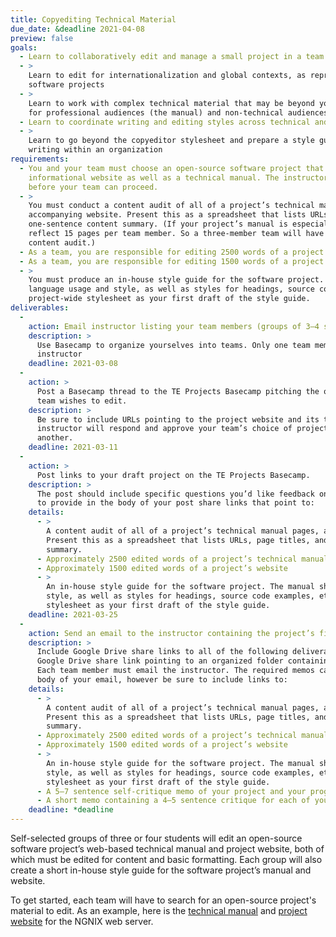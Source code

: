 ```yaml
---
title: Copyediting Technical Material
due_date: &deadline 2021-04-08
preview: false
goals:
  - Learn to collaboratively edit and manage a small project in a team setting
  - >
    Learn to edit for internationalization and global contexts, as represented by open-source
    software projects
  - >
    Learn to work with complex technical material that may be beyond your comprehension, and edit it
    for professional audiences (the manual) and non-technical audiences (the promotional website)
  - Learn to coordinate writing and editing styles across technical and promotional materials
  - >
    Learn to go beyond the copyeditor stylesheet and prepare a style guide to be used for future
    writing within an organization
requirements:
  - You and your team must choose an open-source software project that has both a promotional or
    informational website as well as a technical manual. The instructor must approve your project
    before your team can proceed.
  - >
    You must conduct a content audit of all of a project’s technical manual pages, and its
    accompanying website. Present this as a spreadsheet that lists URLs, page titles, and a
    one-sentence content summary. (If your project’s manual is especially large, your audit should
    reflect 15 pages per team member. So a three-member team will have 45 pages listed in the
    content audit.)
  - As a team, you are responsible for editing 2500 words of a project’s technical manual
  - As a team, you are responsible for editing 1500 words of a project’s website
  - >
    You must produce an in-house style guide for the software project. The manual should cover
    language usage and style, as well as styles for headings, source code examples, etc. Use your
    project-wide stylesheet as your first draft of the style guide.
deliverables:
  -
    action: Email instructor listing your team members (groups of 3–4 students).
    description: >
      Use Basecamp to organize yourselves into teams. Only one team member needs to email the
      instructor
    deadline: 2021-03-08
  -
    action: >
      Post a Basecamp thread to the TE Projects Basecamp pitching the open-source project your
      team wishes to edit.
    description: >
      Be sure to include URLs pointing to the project website and its technical manual. The
      instructor will respond and approve your team’s choice of project, or urge you to find
      another.
    deadline: 2021-03-11
  -
    action: >
      Post links to your draft project on the TE Projects Basecamp.
    description: >
      The post should include specific questions you’d like feedback on from the instructor. Be sure
      to provide in the body of your post share links that point to:
    details:
      - >
        A content audit of all of a project’s technical manual pages, and its accompanying website.
        Present this as a spreadsheet that lists URLs, page titles, and a one-sentence content
        summary.
      - Approximately 2500 edited words of a project’s technical manual
      - Approximately 1500 edited words of a project’s website
      - >
        An in-house style guide for the software project. The manual should cover language usage and
        style, as well as styles for headings, source code examples, etc. Use your project-wide
        stylesheet as your first draft of the style guide.
    deadline: 2021-03-25
  -
    action: Send an email to the instructor containing the project’s final deliverables.
    description: >
      Include Google Drive share links to all of the following deliverables, or better yet, a single
      Google Drive share link pointing to an organized folder containing all of the deliverables.
      Each team member must email the instructor. The required memos can be written right in the
      body of your email, however be sure to include links to:
    details:
      - >
        A content audit of all of a project’s technical manual pages, and its accompanying website.
        Present this as a spreadsheet that lists URLs, page titles, and a one-sentence content
        summary.
      - Approximately 2500 edited words of a project’s technical manual
      - Approximately 1500 edited words of a project’s website
      - >
        An in-house style guide for the software project. The manual should cover language usage and
        style, as well as styles for headings, source code examples, etc. Use your project-wide
        stylesheet as your first draft of the style guide.
      - A 5–7 sentence self-critique memo of your project and your progress in class to this point
      - A short memo containing a 4–5 sentence critique for each of your group members
    deadline: *deadline
---
```


Self-selected groups of three or four students will edit an open-source software project’s
web-based technical manual and project website, both of which must be edited for content and basic
formatting. Each group will also create a short in-house style guide for the software project’s
manual and website.

To get started, each team will have to search for an open-source project's material to edit. As an
example, here is the [technical manual](https://nginx.org/en/docs/) and
[project website](https://www.nginx.com) for the NGNIX web server.
